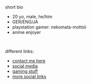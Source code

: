 short bio </br>
-   20 yo, male, he/him
-   GER/ENG/JA
-   playstation gamer: nekomata-mottsii 
-   anime enjoyer
<br>

different links:
-   <a href="https://github.com/nekomata-mottsii/aboutme/blob/main/contact.md"> contact me here </a>
-   <a href="https://github.com/nekomata-mottsii/aboutme/blob/main/social.md"> social media </a>
-   <a href="https://github.com/nekomata-mottsii/aboutme/blob/main/gaming.md"> gaming stuff </a>
-   <a href="https://my.bio/nekomata-mottsii"> more social links </a>
<br>
